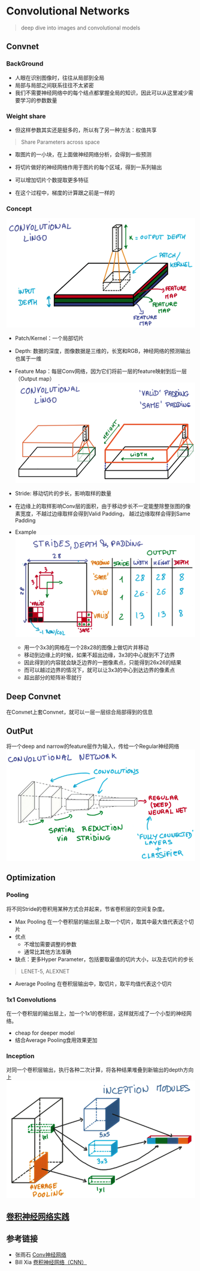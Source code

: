 # Convolutional Networks

> deep dive into images and convolutional models

## Convnet
### BackGround 
- 人眼在识别图像时，往往从局部到全局
- 局部与局部之间联系往往不太紧密
- 我们不需要神经网络中的每个结点都掌握全局的知识，因此可以从这里减少需要学习的参数数量

### Weight share
- 但这样参数其实还是挺多的，所以有了另一种方法：权值共享

> Share Parameters across space

- 取图片的一小块，在上面做神经网络分析，会得到一些预测
- 将切片做好的神经网络作用于图片的每个区域，得到一系列输出

- 可以增加切片个数提取更多特征
- 在这个过程中，梯度的计算跟之前是一样的
### Concept
![](../../res/conv_concept.png)
- Patch/Kernel：一个局部切片
- Depth: 数据的深度，图像数据是三维的，长宽和RGB，神经网络的预测输出也属于一维
- Feature Map：每层Conv网络，因为它们将前一层的feature映射到后一层（Output map）
![](../../res/conv_lingo.png)
- Stride: 移动切片的步长，影响取样的数量
- 在边缘上的取样影响Conv层的面积，由于移动步长不一定能整除整张图的像素宽度，不越过边缘取样会得到Valid Padding， 越过边缘取样会得到Same Padding
- Example 
  ![](../../res/stride.png)
  
  - 用一个3x3的网格在一个28x28的图像上做切片并移动
  - 移动到边缘上的时候，如果不超出边缘，3x3的中心就到不了边界
  - 因此得到的内容就会缺乏边界的一圈像素点，只能得到26x26的结果
  - 而可以越过边界的情况下，就可以让3x3的中心到达边界的像素点
  - 超出部分的矩阵补零就行

## Deep Convnet
在Convnet上套Convnet，就可以一层一层综合局部得到的信息

## OutPut
将一个deep and narrow的feature层作为输入，传给一个Regular神经网络
![](../../res/conv_output.png)

## Optimization
### Pooling
将不同Stride的卷积用某种方式合并起来，节省卷积层的空间复杂度。

- Max Pooling
在一个卷积层的输出层上取一个切片，取其中最大值代表这个切片
- 优点
  - 不增加需要调整的参数
  - 通常比其他方法准确
- 缺点：更多Hyper Parameter，包括要取最值的切片大小，以及去切片的步长

> LENET-5, ALEXNET

- Average Pooling
在卷积层输出中，取切片，取平均值代表这个切片

### 1x1 Convolutions
在一个卷积层的输出层上，加一个1x1的卷积层，这样就形成了一个小型的神经网络。
- cheap for deeper model
- 结合Average Pooling食用效果更加
### Inception
对同一个卷积层输出，执行各种二次计算，将各种结果堆叠到新输出的depth方向上
![](../../res/inception.png)

## [卷积神经网络实践](practice.md)

## 参考链接
- 张雨石 [Conv神经网络](http://blog.csdn.net/stdcoutzyx/article/details/41596663)
- Bill Xia [卷积神经网络（CNN）](http://ibillxia.github.io/blog/2013/04/06/Convolutional-Neural-Networks/)